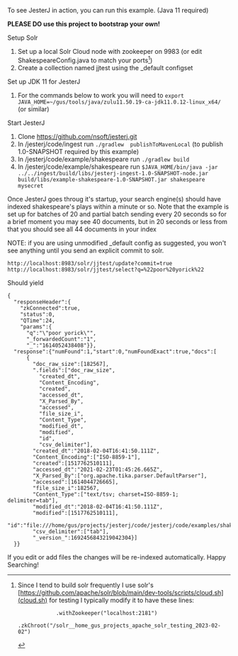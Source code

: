 To see JesterJ in action, you can run this example. (Java 11 required)

**PLEASE DO use this project to bootstrap your own!**

Setup Solr
1. Set up a local Solr Cloud node with zookeeper on 9983  (or edit ShakespeareConfig.java to match your ports[^1])
1. Create a collection named jjtest using the _default configset

Set up JDK 11 for JesterJ
1. For the commands below to work you will need to `export JAVA_HOME=~/gus/tools/java/zulu11.50.19-ca-jdk11.0.12-linux_x64/` (or similar)

Start JesterJ
1. Clone https://github.com/nsoft/jesterj.git
1. In /jesterj/code/ingest run `./gradlew  publishToMavenLocal` (to publish 1.0-SNAPSHOT required by this example)
1. In /jesterj/code/example/shakespeare run `./gradlew build`
1. In /jesterj/code/example/shakespeare run `$JAVA_HOME/bin/java -jar ../../ingest/build/libs/jesterj-ingest-1.0-SNAPSHOT-node.jar build/libs/example-shakespeare-1.0-SNAPSHOT.jar shakespeare mysecret`

Once JesterJ goes throug it's startup, your search engine(s) should have indexed shakespeare's plays within a minute or so.
Note that the example is set up for batches of 20 and partial batch sending every 20 seconds so for a brief moment you may see 40 documents, but in 20 seconds or less from that you should see all 44 documents in your index

NOTE: if you are using unmodified _default config as suggested, you won't see anything until you send an explicit commit to solr.

```
http://localhost:8983/solr/jjtest/update?commit=true
http://localhost:8983/solr/jjtest/select?q=%22poor%20yorick%22
```
Should yield
```
{
  "responseHeader":{
    "zkConnected":true,
    "status":0,
    "QTime":24,
    "params":{
      "q":"\"poor yorick\"",
      "_forwardedCount":"1",
      "_":"1614052438408"}},
  "response":{"numFound":1,"start":0,"numFoundExact":true,"docs":[
      {
        "doc_raw_size":[182567],
        ".fields":["doc_raw_size",
          "created_dt",
          "Content_Encoding",
          "created",
          "accessed_dt",
          "X_Parsed_By",
          "accessed",
          "file_size_i",
          "Content_Type",
          "modified_dt",
          "modified",
          "id",
          "csv_delimiter"],
        "created_dt":"2018-02-04T16:41:50.111Z",
        "Content_Encoding":["ISO-8859-1"],
        "created":[1517762510111],
        "accessed_dt":"2021-02-23T01:45:26.665Z",
        "X_Parsed_By":["org.apache.tika.parser.DefaultParser"],
        "accessed":[1614044726665],
        "file_size_i":182567,
        "Content_Type":["text/tsv; charset=ISO-8859-1; delimiter=tab"],
        "modified_dt":"2018-02-04T16:41:50.111Z",
        "modified":[1517762510111],
        "id":"file:///home/gus/projects/jesterj/code/jesterj/code/examples/shakespeare/data/tragedies/hamlet",
        "csv_delimiter":["tab"],
        "_version_":1692456843219042304}]
  }}
```


If you edit or add files the changes will be re-indexed automatically. Happy Searching!

[^1]: Since I tend to build solr frequently I use solr's [https://github.com/apache/solr/blob/main/dev-tools/scripts/cloud.sh](cloud.sh) for testing I typically modify it to have these lines:
    ````
                .withZookeeper("localhost:2181")
                .zkChroot("/solr__home_gus_projects_apache_solr_testing_2023-02-02")
    ````
